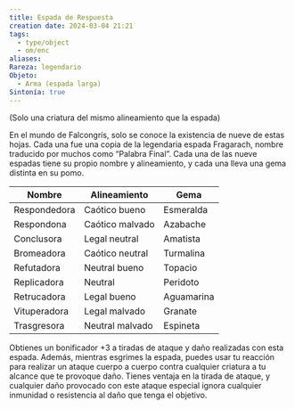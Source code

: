 ```yaml
---
title: Espada de Respuesta
creation date: 2024-03-04 21:21
tags:
  - type/object
  - om/enc
aliases: 
Rareza: legendario
Objeto:
  - Arma (espada larga)
Sintonía: true
---
```

(Solo una criatura del mismo alineamiento que la espada)

En el mundo de Falcongrís, solo se conoce la existencia de nueve de estas hojas. Cada una fue una copia de la legendaria espada Fragarach, nombre traducido por muchos como “Palabra Final”.
Cada una de las nueve espadas tiene su propio nombre y alineamiento, y cada una lleva una gema distinta en su pomo.


| Nombre       | Alineamiento    | Gema       |
| ------------ | --------------- | ---------- |
| Respondedora | Caótico bueno   | Esmeralda  |
| Respondona   | Caótico malvado | Azabache   |
| Conclusora   | Legal neutral   | Amatista   |
| Bromeadora   | Caótico neutral | Turmalina  |
| Refutadora   | Neutral bueno   | Topacio    |
| Replicadora  | Neutral         | Peridoto   |
| Retrucadora  | Legal bueno     | Aguamarina |
| Vituperadora | Legal malvado   | Granate    |
| Trasgresora  | Neutral malvado | Espineta   |

Obtienes un bonificador +3 a tiradas de ataque y daño realizadas con esta espada. Además, mientras esgrimes la espada, puedes usar tu reacción para realizar un ataque cuerpo a cuerpo contra cualquier criatura a tu alcance que te provoque daño. Tienes ventaja en la tirada de ataque, y cualquier daño provocado con este ataque especial ignora cualquier inmunidad o resistencia al daño que tenga el objetivo.